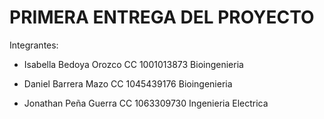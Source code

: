 # PRIMERA ENTREGA DEL PROYECTO

Integrantes:
- Isabella Bedoya Orozco
  CC 1001013873
  Bioingenieria

- Daniel Barrera Mazo
  CC 1045439176
  Bioingenieria

- Jonathan Peña Guerra
  CC 1063309730
  Ingenieria Electrica

